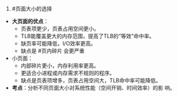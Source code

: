 1.  #页面大小的选择
* **大页面的优点**：
    *   页表项更少，页表占用空间更小。
    *   TLB能覆盖更大的内存范围，提高了TLB的“等效”命中率。
    *   缺页率可能降低，I/O效率更高。
    * 缺点是 #页内碎片 会更严重
*  小页面：
    *   内部碎片更小，内存利用率更高。
    *   更适合小进程或内存需求不规则的程序。
    * 缺点是页表项增多，页表占用空间大，TLB命中率可能降低。
*   **考点**：分析不同页面大小对系统性能（空间开销、时间效率）的影 响。